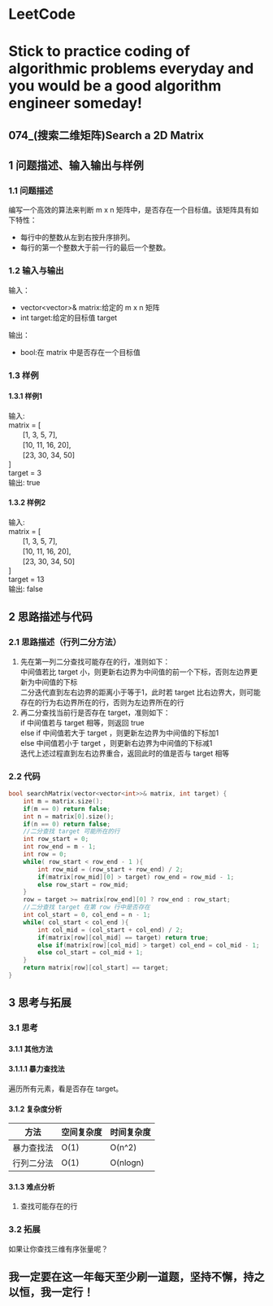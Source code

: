 # LeetCode
# Stick to practice coding of algorithmic problems everyday and you would be a good algorithm engineer someday!
## 074_(搜索二维矩阵)Search a 2D Matrix
## 1 问题描述、输入输出与样例
### 1.1 问题描述
编写一个高效的算法来判断 m x n 矩阵中，是否存在一个目标值。该矩阵具有如下特性：
* 每行中的整数从左到右按升序排列。
* 每行的第一个整数大于前一行的最后一个整数。
### 1.2 输入与输出
输入：
* vector<vector<int>>& matrix:给定的 m x n 矩阵
* int target:给定的目标值 target

输出：
* bool:在 matrix 中是否存在一个目标值
### 1.3 样例
#### 1.3.1 样例1
输入:<br>
matrix = [<br>
　　[1,   3,  5,  7],<br>
　　[10, 11, 16, 20],<br>
　　[23, 30, 34, 50]<br>
]<br>
target = 3<br>
输出: true <br>
#### 1.3.2 样例2
输入:<br>
matrix = [<br>
　　[1,   3,  5,  7],<br>
　　[10, 11, 16, 20],<br>
　　[23, 30, 34, 50]<br>
]<br>
target = 13<br>
输出: false<br>
## 2 思路描述与代码	
### 2.1 思路描述（行列二分方法）
1. 先在第一列二分查找可能存在的行，准则如下：<br>
中间值若比 target 小，则更新右边界为中间值的前一个下标，否则左边界更新为中间值的下标<br>
二分迭代直到左右边界的距离小于等于1，此时若 target 比右边界大，则可能存在的行为右边界所在的行，否则为左边界所在的行<br>
2. 再二分查找当前行是否存在 target，准则如下：<br>
if 中间值若与 target 相等，则返回 true<br>
else if 中间值若大于 target ，则更新左边界为中间值的下标加1<br>
else 中间值若小于 target ，则更新右边界为中间值的下标减1<br>
迭代上述过程直到左右边界重合，返回此时的值是否与 target 相等<br>

### 2.2 代码
```cpp
bool searchMatrix(vector<vector<int>>& matrix, int target) {
    int m = matrix.size();
    if(m == 0) return false;
    int n = matrix[0].size();
    if(n == 0) return false;
    //二分查找 target 可能所在的行
    int row_start = 0;
    int row_end = m - 1;
    int row = 0;
    while( row_start < row_end - 1 ){
        int row_mid = (row_start + row_end) / 2;
        if(matrix[row_mid][0] > target) row_end = row_mid - 1;
        else row_start = row_mid;
    }
    row = target >= matrix[row_end][0] ? row_end : row_start;
    //二分查找 target 在第 row 行中是否存在
    int col_start = 0, col_end = n - 1;
    while( col_start < col_end ){
        int col_mid = (col_start + col_end) / 2;
        if(matrix[row][col_mid] == target) return true;
        else if(matrix[row][col_mid] > target) col_end = col_mid - 1;
        else col_start = col_mid + 1;
    }
    return matrix[row][col_start] == target;
}
```
## 3 思考与拓展
### 3.1 思考
#### 3.1.1 其他方法
#### 3.1.1.1 暴力查找法
遍历所有元素，看是否存在 target。
#### 3.1.2 复杂度分析
方法|空间复杂度|时间复杂度
--- | --- | ---
暴力查找法|O(1)|O(n^2)
行列二分法|O(1)|O(nlogn)
#### 3.1.3 难点分析
1. 查找可能存在的行
### 3.2 拓展
如果让你查找三维有序张量呢？
	  
## 我一定要在这一年每天至少刷一道题，坚持不懈，持之以恒，我一定行！
